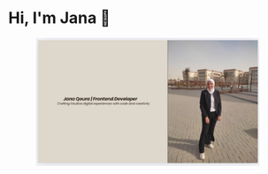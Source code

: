 # Hi, I'm Jana 👋

<p align="center"><a href="https://www.canva.com/design/DAGwK3nATQs/WpJwE6qTiCj6aWvWXwGUrg/edit?utm_content=DAGwK3nATQs&utm_campaign=designshare&utm_medium=link2&utm_source=sharebutton"><img width="80%" alt="I'm a self-taught passionate FrontEnd developer" src="/img/Capture.PNG" /></a></p>

<br />